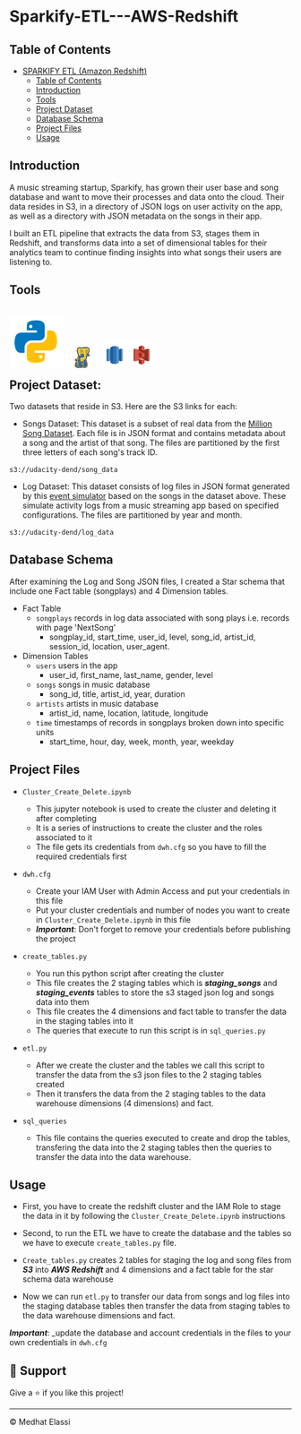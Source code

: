 # Sparkify-ETL---AWS-Redshift

## Table of Contents

- [SPARKIFY ETL (Amazon Redshift)](#sparkify-etl-amazon-redshift)
  - [Table of Contents](#table-of-contents)
  - [Introduction](#introduction)
  - [Tools](#tools)
  - [Project Dataset](#project-dataset)
  - [Database Schema](#database-schema)
  - [Project Files](#project-files)
  - [Usage](#usage)

## Introduction

A music streaming startup, Sparkify, has grown their user base and song database and want to move their processes and data onto the cloud. Their data resides in S3, in a directory of JSON logs on user activity on the app, as well as a directory with JSON metadata on the songs in their app.

I built an ETL pipeline that extracts the data from S3, stages them in Redshift, and transforms data into a set of dimensional tables for their analytics team to continue finding insights into what songs their users are listening to.


## Tools

<p style="float:left">
<img src='./images/python.svg' alt="Python" title="Python"/>
<img src='./images/psycopg.svg' alt="Psycopg2" title="Psycopg2" width="60"/>
<img src='./images/aws-redshift.png' alt="Amazon Redshift" title="Amazon Redshift"/><img src='./images/aws-s3.png' alt="s3" title="s3"/>
</p>
<div style="clear:both">

  
## Project Dataset:
Two datasets that reside in S3. Here are the S3 links for each:

- Songs Dataset:
This dataset is a subset of real data from the [Million Song Dataset](http://millionsongdataset.com/). Each file is in JSON format and contains metadata about a song and the artist of that song. The files are partitioned by the first three letters of each song's track ID.
```
s3://udacity-dend/song_data
```
- Log Dataset:
This dataset consists of log files in JSON format generated by this [event simulator](https://github.com/Interana/eventsim) based on the songs in the dataset above. These simulate activity logs from a music streaming app based on specified configurations. The files are partitioned by year and month.

```
s3://udacity-dend/log_data
``` 
 
## Database Schema
After examining the Log and Song JSON files, I created a Star schema that include one Fact table (songplays) and 4 Dimension tables.

- Fact Table
  - ```songplays``` records in log data associated with song plays i.e. records with page 'NextSong'
    - songplay_id, start_time, user_id, level, song_id, artist_id, session_id, location, user_agent.
- Dimension Tables
  - ```users``` users in the app
    - user_id, first_name, last_name, gender, level
  - ```songs``` songs in music database
    - song_id, title, artist_id, year, duration
  - ```artists``` artists in music database
    - artist_id, name, location, latitude, longitude
  - ```time``` timestamps of records in songplays broken down into specific units
    - start_time, hour, day, week, month, year, weekday



## Project Files

* `Cluster_Create_Delete.ipynb`
  * This jupyter notebook is used to create the cluster and deleting it after completing
  * It is a series of instructions to create the cluster and the roles associated to it
  * The file gets its credentials from `dwh.cfg` so you have to fill the required credentials first

* `dwh.cfg`
  * Create your IAM User with Admin Access and put your credentials in this file
  * Put your cluster credentials and number of nodes you want to create in `Cluster_Create_Delete.ipynb` in this file
  * **_Important_**: Don't forget to remove your credentials before publishing the project

* `create_tables.py`
  * You run this python script after creating the cluster
  * This file creates the 2 staging tables which is **_staging_songs_** and **_staging_events_** tables to store the s3 staged json log and songs data into them
  * This file creates the 4 dimensions and fact table to transfer the data in the staging tables into it
  * The queries that execute to run this script is in `sql_queries.py`

* `etl.py`
  * After we create the cluster and the tables we call this script to transfer the data from the s3 json files to the 2 staging tables created
  * Then it transfers the data from the 2 staging tables to the data warehouse dimensions (4 dimensions) and fact.

* `sql_queries`
  * This file contains the queries executed to create and drop the tables, transfering the data into the 2 staging tables then the queries to transfer the data into the data warehouse.


## Usage

* First, you have to create the redshift cluster and the IAM Role to stage the data in it by following the `Cluster_Create_Delete.ipynb` instructions
  
* Second, to run the ETL we have to create the database and the tables so we have to execute `create_tables.py` file.
* `Create_tables.py` creates 2 tables for staging the log and song files from _**S3**_ into _**AWS Redshift**_ and 4 dimensions and a fact table for the star schema data warehouse

* Now we can run `etl.py` to transfer our data from songs and log files into the staging database tables then transfer the data from staging tables to the data warehouse dimensions and fact.

**_Important_**: _update the database and account credentials in the files to your own credentials in `dwh.cfg`


## 👏 Support

Give a ⭐️ if you like this project!
___________________________________

<p>&copy; Medhat Elassi</p>
